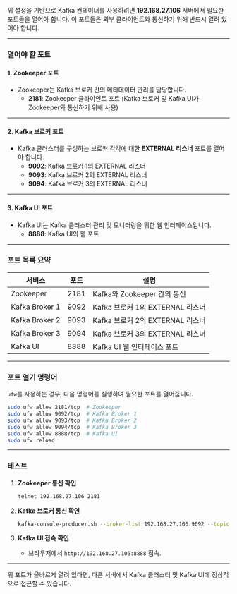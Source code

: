 위 설정을 기반으로 Kafka 컨테이너를 사용하려면 **192.168.27.106** 서버에서 필요한 포트들을 열어야 합니다. 이 포트들은 외부 클라이언트와 통신하기 위해 반드시 열려 있어야 합니다.

---

### **열어야 할 포트**

#### **1. Zookeeper 포트**
- Zookeeper는 Kafka 브로커 간의 메타데이터 관리를 담당합니다.
  - **2181**: Zookeeper 클라이언트 포트 (Kafka 브로커 및 Kafka UI가 Zookeeper와 통신하기 위해 사용)

---

#### **2. Kafka 브로커 포트**
- Kafka 클러스터를 구성하는 브로커 각각에 대한 **EXTERNAL 리스너** 포트를 열어야 합니다.
  - **9092**: Kafka 브로커 1의 EXTERNAL 리스너
  - **9093**: Kafka 브로커 2의 EXTERNAL 리스너
  - **9094**: Kafka 브로커 3의 EXTERNAL 리스너

---

#### **3. Kafka UI 포트**
- Kafka UI는 Kafka 클러스터 관리 및 모니터링을 위한 웹 인터페이스입니다.
  - **8888**: Kafka UI의 웹 포트

---

### **포트 목록 요약**
| 서비스         | 포트  | 설명                                              |
|----------------|-------|---------------------------------------------------|
| Zookeeper      | 2181  | Kafka와 Zookeeper 간의 통신                       |
| Kafka Broker 1 | 9092  | Kafka 브로커 1의 EXTERNAL 리스너                  |
| Kafka Broker 2 | 9093  | Kafka 브로커 2의 EXTERNAL 리스너                  |
| Kafka Broker 3 | 9094  | Kafka 브로커 3의 EXTERNAL 리스너                  |
| Kafka UI       | 8888  | Kafka UI 웹 인터페이스 포트                       |

---

### **포트 열기 명령어**
`ufw`를 사용하는 경우, 다음 명령어를 실행하여 필요한 포트를 열어줍니다.

```bash
sudo ufw allow 2181/tcp  # Zookeeper
sudo ufw allow 9092/tcp  # Kafka Broker 1
sudo ufw allow 9093/tcp  # Kafka Broker 2
sudo ufw allow 9094/tcp  # Kafka Broker 3
sudo ufw allow 8888/tcp  # Kafka UI
sudo ufw reload
```

---

### **테스트**
1. **Zookeeper 통신 확인**
   ```bash
   telnet 192.168.27.106 2181
   ```

2. **Kafka 브로커 통신 확인**
   ```bash
   kafka-console-producer.sh --broker-list 192.168.27.106:9092 --topic test-topic
   ```

3. **Kafka UI 접속 확인**
   - 브라우저에서 `http://192.168.27.106:8888` 접속.

---

위 포트가 올바르게 열려 있다면, 다른 서버에서 Kafka 클러스터 및 Kafka UI에 정상적으로 접근할 수 있습니다.
